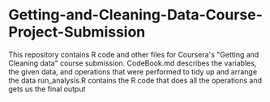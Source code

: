 # Getting-and-Cleaning-Data-Course-Project-Submission
This repository contains R code and other files for Coursera's "Getting and Cleaning data" course submission.
CodeBook.md describes the variables, the given data, and operations that were performed to tidy up and arrange the data
run_analysis.R contains the R code that does all the operations and gets us the final output

